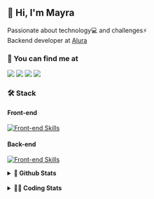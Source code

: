 ## 👋 Hi, I'm Mayra

Passionate about technology💻 and challenges⚡  
Backend developer at [Alura](https://www.alura.com.br)   

### 💬 You can find me at

<a href="https://mayra.dev" target="_blank" rel="noopener"><img src="https://img.shields.io/badge/-mayra.dev-005FED?style=flat&logo=Google-chrome&logoColor=white"/></a>
<a href="https://linkedin.com/in/mayraamaral" target="_blank" rel="noopener"><img src="https://img.shields.io/badge/-/mayraamaral-0077B5?style=flat&logo=Linkedin&logoColor=white"/></a>
<a href="mailto:mayra@mayra.dev" target="_blank" rel="noopener"><img src="https://img.shields.io/badge/-mayra@mayra.dev-D14836?style=flat&logo=Gmail&logoColor=white"/></a>
<a href="" target="_blank" rel="noopener"><img src="https://img.shields.io/badge/-mayraamaral-7289DA?style=flat&logo=Discord&logoColor=white"/></a>

### 🛠️ Stack
#### Front-end

[![Front-end Skills](https://skillicons.dev/icons?i=react,next,angular,redux,styledcomponents,html,css,sass,js,ts,figma)](https://skillicons.dev)
#### Back-end

[![Front-end Skills](https://skillicons.dev/icons?i=java,spring,hibernate,aws,idea,postgres,mysql,git,linux,bash,nodejs,docker,kubernetes,jenkins)](https://skillicons.dev)


<details>
    <summary><strong>📌 Github Stats</strong></summary>
    <br />
    <div align="center">
        <table>
      <td><img height="160em" src="https://github-readme-stats.vercel.app/api?username=mayraamaral&show_icons=true&theme=algolia&hide_border=true&hide=stars&count_private=true" alt="Readme stats"></td>
      <td><img height="160em" src="https://github-readme-stats.vercel.app/api/top-langs/?username=mayraamaral&&layout=compact&&theme=algolia&hide_border=true&langs_count=6" alt="Language stats"></td>
       </table>
  </div> 
    

  <p align="center">
    <img src="https://github-readme-streak-stats.herokuapp.com?user=mayraamaral&theme=dark&hide_border=true&date_format=j%20M%5B%20Y%5D&locale=pt-br&background=050F2C&ring=0195DD&fire=23AA7D&currStreakLabel=23AA7D" alt="Streak stats">
  </p> 
</details>

<br />

<details>
  <summary><strong>👩‍💻 Coding Stats</strong></summary>
  <br />
  
  <!--START_SECTION:waka-->
![Code Time](http://img.shields.io/badge/Code%20Time-601%20hrs%206%20mins-blue)

**🐱 My GitHub Data** 

> 📦 588.2 kB Used in GitHub's Storage 
 > 
> 🏆 953 Contributions in the Year 2024
 > 
> 🚫 Not Opted to Hire
 > 
> 📜 61 Public Repositories 
 > 
> 🔑 33 Private Repositories 
 > 
**I'm an Early 🐤** 

```text
🌞 Morning                7379 commits        ██████░░░░░░░░░░░░░░░░░░░   22.73 % 
🌆 Daytime                20672 commits       ████████████████░░░░░░░░░   63.68 % 
🌃 Evening                4133 commits        ███░░░░░░░░░░░░░░░░░░░░░░   12.73 % 
🌙 Night                  276 commits         ░░░░░░░░░░░░░░░░░░░░░░░░░   00.85 % 
```
📅 **I'm Most Productive on Wednesday** 

```text
Monday                   5235 commits        ████░░░░░░░░░░░░░░░░░░░░░   16.13 % 
Tuesday                  3804 commits        ███░░░░░░░░░░░░░░░░░░░░░░   11.72 % 
Wednesday                11206 commits       █████████░░░░░░░░░░░░░░░░   34.52 % 
Thursday                 7174 commits        ██████░░░░░░░░░░░░░░░░░░░   22.10 % 
Friday                   4318 commits        ███░░░░░░░░░░░░░░░░░░░░░░   13.30 % 
Saturday                 304 commits         ░░░░░░░░░░░░░░░░░░░░░░░░░   00.94 % 
Sunday                   419 commits         ░░░░░░░░░░░░░░░░░░░░░░░░░   01.29 % 
```


📊 **This Week I Spent My Time On** 

```text
🕑︎ Time Zone: America/Sao_Paulo

💬 Programming Languages: 
HTML                     2 hrs 35 mins       █████████░░░░░░░░░░░░░░░░   37.66 % 
CSS                      1 hr 33 mins        ██████░░░░░░░░░░░░░░░░░░░   22.78 % 
SQL                      44 mins             ███░░░░░░░░░░░░░░░░░░░░░░   10.74 % 
TypeScript               41 mins             ██░░░░░░░░░░░░░░░░░░░░░░░   09.98 % 
Java                     32 mins             ██░░░░░░░░░░░░░░░░░░░░░░░   07.96 % 

🔥 Editors: 
VS Code                  3 hrs 35 mins       █████████████░░░░░░░░░░░░   52.39 % 
IntelliJ IDEA            3 hrs 16 mins       ████████████░░░░░░░░░░░░░   47.61 % 

💻 Operating System: 
Linux                    6 hrs 51 mins       █████████████████████████   100.00 % 
```

**I Mostly Code in Java** 

```text
Java                     123 repos           ███████░░░░░░░░░░░░░░░░░░   27.89 % 
JavaScript               101 repos           ██████░░░░░░░░░░░░░░░░░░░   22.90 % 
TypeScript               83 repos            █████░░░░░░░░░░░░░░░░░░░░   18.82 % 
Python                   2 repos             ░░░░░░░░░░░░░░░░░░░░░░░░░   00.45 % 
Dockerfile               1 repo              ░░░░░░░░░░░░░░░░░░░░░░░░░   00.23 % 
```




 Last Updated on 24/10/2024 19:19:18 UTC
<!--END_SECTION:waka-->

</details>
